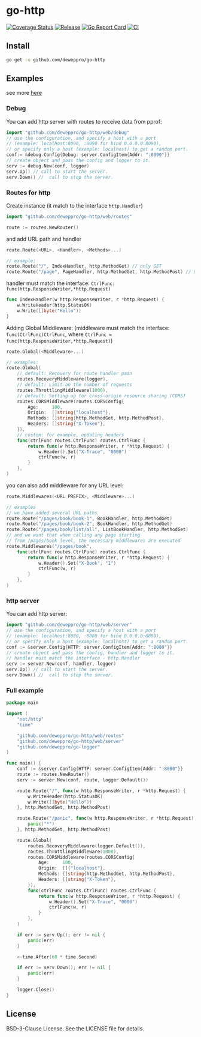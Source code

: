 # go-http

[![Coverage Status](https://coveralls.io/repos/github/deweppro/go-http/badge.svg?branch=master)](https://coveralls.io/github/deweppro/go-http?branch=master)
[![Release](https://img.shields.io/github/release/deweppro/go-http.svg?style=flat-square)](https://github.com/deweppro/go-http/releases/latest)
[![Go Report Card](https://goreportcard.com/badge/github.com/deweppro/go-http)](https://goreportcard.com/report/github.com/deweppro/go-http)
[![CI](https://github.com/deweppro/go-http/actions/workflows/ci.yml/badge.svg)](https://github.com/deweppro/go-http/actions/workflows/ci.yml)

## Install

```sh
go get -u github.com/deweppro/go-http
```

## Examples

see more [here](examples)

### Debug

You can add http server with routes to receive data from pprof:

```go
import "github.com/deweppro/go-http/web/debug"
// use the configuration, and specify a host with a port 
// (example: localhost:8090, :8090 for bind 0.0.0.0:8090), 
// or specify only a host (example: localhost) to get a random port.
conf:= &debug.Config{Debug: server.ConfigItem{Addr: ":8090"}}
// сreate object and pass the config and logger to it.
serv := debug.New(conf, logger)
serv.Up() // сall to start the server.
serv.Down() //  сall to stop the server.
```

### Routes for http

Create instance (it match to the interface `http.Handler`)

```go
import "github.com/deweppro/go-http/web/routes"

route := routes.NewRouter()
```

and add URL path and handler

```go
route.Route(<URL>, <Handler>, <Methods>...)

// example:
route.Route("/", IndexHandler, http.MethodGet) // only GET
route.Route("/page", PageHandler, http.MethodGet, http.MethodPost) // GET + POST
```

handler must match the interface: `CtrlFunc: func(http.ResponseWriter,*http.Request)`

```go
func IndexHandler(w http.ResponseWriter, r *http.Request) {
    w.WriteHeader(http.StatusOK)
    w.Write([]byte("Hello"))
}
```

Adding Global Middleware: (middleware must match the interface: `func(CtrlFunc)CtrlFunc`, where `CtrlFunc = func(http.ResponseWriter,*http.Request)`)

```go
route.Global(<Middleware>...)

// examples:
route.Global(
	// default: Recovery for route handler pain
    routes.RecoveryMiddleware(logger),
    // default: Limit on the number of requests
    routes.ThrottlingMiddleware(1000),
    // default: Setting up for сross-origin resource sharing (CORS)
    routes.CORSMiddleware(routes.CORSConfig{
        Age:     100,
        Origin:  []string{"localhost"},
        Methods: []string{http.MethodGet, http.MethodPost},
        Headers: []string{"X-Token"},
    }),
    // custom: for example, updating headers
    func(ctrlFunc routes.CtrlFunc) routes.CtrlFunc {
        return func(w http.ResponseWriter, r *http.Request) {
            w.Header().Set("X-Trace", "0000")
            ctrlFunc(w, r)
        }
    },
)
```

you can also add middleware for any URL level:

```go
route.Middlewares(<URL PREFIX>, <Middleware>...)

// examples
// we have added several URL paths
route.Route("/pages/book/book-1", BookHandler, http.MethodGet)
route.Route("/pages/book/book-2", BookHandler, http.MethodGet)
route.Route("/pages/book/list/all", ListBookHandler, http.MethodGet)
// and we want that when calling any page starting 
// from /pages/book level, the necessary middlewares are executed
route.Middlewares("/pages/book", 
	func(ctrlFunc routes.CtrlFunc) routes.CtrlFunc {
        return func(w http.ResponseWriter, r *http.Request) {
            w.Header().Set("X-Book", "1")
            ctrlFunc(w, r)
        }
    }, 
)
```

### http server

You can add http server:

```go
import "github.com/deweppro/go-http/web/server"
// use the configuration, and specify a host with a port 
// (example: localhost:8080, :8080 for bind 0.0.0.0:8080), 
// or specify only a host (example: localhost) to get a random port.
conf := &server.Config{HTTP: server.ConfigItem{Addr: ":8080"}}
// сreate object and pass the config, handler and logger to it.
// handler must match the interface - http.Handler
serv := server.New(conf, handler, logger)
serv.Up() // сall to start the server.
serv.Down() //  сall to stop the server.
```

### Full example

```go
package main

import (
	"net/http"
	"time"

	"github.com/deweppro/go-http/web/routes"
	"github.com/deweppro/go-http/web/server"
	"github.com/deweppro/go-logger"
)

func main() {
	conf := &server.Config{HTTP: server.ConfigItem{Addr: ":8080"}}
	route := routes.NewRouter()
	serv := server.New(conf, route, logger.Default())

	route.Route("/", func(w http.ResponseWriter, r *http.Request) {
		w.WriteHeader(http.StatusOK)
		w.Write([]byte("Hello"))
	}, http.MethodGet, http.MethodPost)

	route.Route("/panic", func(w http.ResponseWriter, r *http.Request) {
		panic("*")
	}, http.MethodGet, http.MethodPost)

	route.Global(
		routes.RecoveryMiddleware(logger.Default()),
		routes.ThrottlingMiddleware(1000),
		routes.CORSMiddleware(routes.CORSConfig{
			Age:     100,
			Origin:  []{"localhost"},
			Methods: []string{http.MethodGet, http.MethodPost},
			Headers: []string{"X-Token"},
		}),
		func(ctrlFunc routes.CtrlFunc) routes.CtrlFunc {
			return func(w http.ResponseWriter, r *http.Request) {
				w.Header().Set("X-Trace", "0000")
				ctrlFunc(w, r)
			}
		},
	)

	if err := serv.Up(); err != nil {
		panic(err)
	}

	<-time.After(60 * time.Second)

	if err := serv.Down(); err != nil {
		panic(err)
	}

	logger.Close()
}

```

## License

BSD-3-Clause License. See the LICENSE file for details.